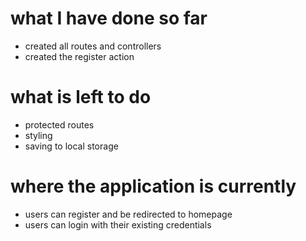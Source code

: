 # what I have done so far 
- created all routes and controllers
- created the register action



# what is left to do 
- protected routes 
- styling 
- saving to local storage


# where the application is currently
- users can register and be redirected to homepage
- users can login with their existing credentials 